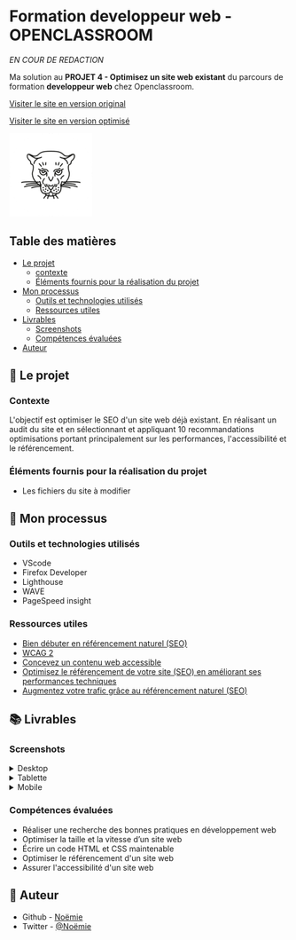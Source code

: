 # Formation developpeur web - OPENCLASSROOM

_EN COUR DE REDACTION_

Ma solution au __PROJET 4 - Optimisez un site web existant__ du parcours de formation __developpeur web__ chez Openclassroom.
  

[Visiter le site en version original](https://vcna-0.github.io/La-panthere-base/)  

[Visiter le site en version optimisé](https://vcna-0.github.io/La-panthere/)

![Logo](./img/logo.webp) 

## Table des matières

- [Le projet](#le-projet)
  - [contexte](#contexte)
  - [Éléments fournis pour la réalisation du projet](#éléments-fournis-pour-la-réalisation-du-projet)
- [Mon processus](#mon-processus)
  - [Outils et technologies utilisés](#outils-et-technologies-utilisés)
  - [Ressources utiles](#ressources-utiles)
- [Livrables](#livrables)
  - [Screenshots](#screenshots)
  - [Compétences évaluées](#compétences-évaluées)
- [Auteur](#auteur)



## 🚀 Le projet

### Contexte

L'objectif est optimiser le SEO d'un site web déjà existant. En réalisant un audit du site et en sélectionnant et appliquant 10 recommandations optimisations portant principalement sur les performances, l'accessibilité et le référencement. 

### Éléments fournis pour la réalisation du projet

* Les fichiers du site à modifier 

## 🔨 Mon processus

### Outils et technologies utilisés

* VScode
* Firefox Developer
* Lighthouse
* WAVE
* PageSpeed insight

### Ressources utiles

* [Bien débuter en référencement naturel (SEO)](https://developers.google.com/search/docs/beginner/seo-starter-guide?hl=fr#uniquepagetitles)
* [WCAG 2](https://www.w3.org/TR/WCAG21/#intro)
* [Concevez un contenu web accessible](https://openclassrooms.com/fr/courses/6691346-concevez-un-contenu-web-accessible)
* [Optimisez le référencement de votre site (SEO) en améliorant ses performances techniques](https://openclassrooms.com/fr/courses/5922626-optimisez-le-referencement-de-votre-site-seo-en-ameliorant-ses-performances-techniques)
* [Augmentez votre trafic grâce au référencement naturel (SEO)](https://openclassrooms.com/fr/courses/5561431-augmentez-votre-trafic-grace-au-referencement-naturel-seo)

## 📚 Livrables

### Screenshots

<details>
  <summary>Desktop</summary>
  <p align="center">
    <img src="" alt=""/>
  </p>
  <p align="center">
    <img src="" alt=""/>
  </p>
</details>

<details>
  <summary>Tablette</summary>
  <p align="center">
    <img src="" alt=""/>
  </p>
  <p align="center">
    <img src="" alt=""/>
  </p>
</details>

<details>
  <summary>Mobile</summary>
  <p align="center">
    <img src="" alt=""/>
  </p>
  <p align="center">
    <img src="" alt=""/>
  </p>
</details>

### Compétences évaluées

* Réaliser une recherche des bonnes pratiques en développement web
* Optimiser la taille et la vitesse d’un site web
* Écrire un code HTML et CSS maintenable
* Optimiser le référencement d'un site web
* Assurer l'accessibilité d'un site web

## 👷 Auteur

- Github - [Noëmie](https://github.com/Vcna-0)
- Twitter - [@Noëmie](https://twitter.com/Odymonie)
